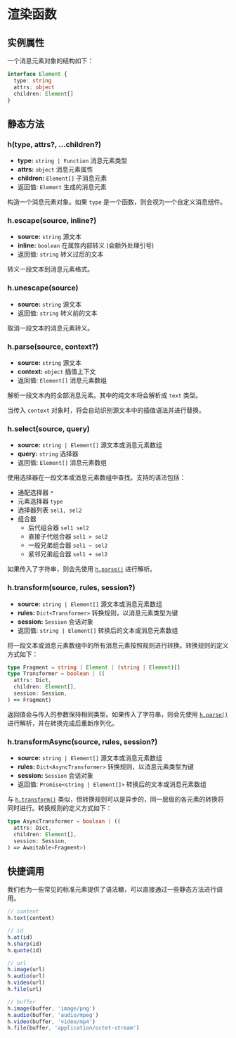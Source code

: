 # 渲染函数

## 实例属性

一个消息元素对象的结构如下：

```ts
interface Element {
  type: string
  attrs: object
  children: Element[]
}
```

## 静态方法

### h(type, attrs?, ...children?)

- **type:** `string | Function` 消息元素类型
- **attrs:** `object` 消息元素属性
- **children:** `Element[]` 子消息元素
- 返回值: `Element` 生成的消息元素

构造一个消息元素对象。如果 `type` 是一个函数，则会视为一个自定义消息组件。

### h.escape(source, inline?)

- **source:** `string` 源文本
- **inline:** `boolean` 在属性内部转义 (会额外处理引号)
- 返回值: `string` 转义过后的文本

转义一段文本到消息元素格式。

### h.unescape(source)

- **source:** `string` 源文本
- 返回值: `string` 转义前的文本

取消一段文本的消息元素转义。

### h.parse(source, context?)

- **source:** `string` 源文本
- **context:** `object` 插值上下文
- 返回值: `Element[]` 消息元素数组

解析一段文本内的全部消息元素。其中的纯文本将会解析成 `text` 类型。

当传入 `context` 对象时，将会自动识别源文本中的插值语法并进行替换。

### h.select(source, query)

- **source:** `string | Element[]` 源文本或消息元素数组
- **query:** `string` 选择器
- 返回值: `Element[]` 消息元素数组

使用选择器在一段文本或消息元素数组中查找。支持的语法包括：

- 通配选择器 `*`
- 元素选择器 `type`
- 选择器列表 `sel1, sel2`
- 组合器
  - 后代组合器 `sel1 sel2`
  - 直接子代组合器 `sel1 > sel2`
  - 一般兄弟组合器 `sel1 ~ sel2`
  - 紧邻兄弟组合器 `sel1 + sel2`

如果传入了字符串，则会先使用 [`h.parse()`](#h-parse) 进行解析。

### h.transform(source, rules, session?)

- **source:** `string | Element[]` 源文本或消息元素数组
- **rules:** `Dict<Transformer>` 转换规则，以消息元素类型为键
- **session:** `Session` 会话对象
- 返回值: `string | Element[]` 转换后的文本或消息元素数组

将一段文本或消息元素数组中的所有消息元素按照规则进行转换。转换规则的定义方式如下：

```ts
type Fragment = string | Element | (string | Element)[]
type Transformer = boolean | ((
  attrs: Dict,
  children: Element[],
  session: Session,
) => Fragment)
```

返回值会与传入的参数保持相同类型。如果传入了字符串，则会先使用 [`h.parse()`](#h-parse) 进行解析，并在转换完成后重新序列化。

### h.transformAsync(source, rules, session?)

- **source:** `string | Element[]` 源文本或消息元素数组
- **rules:** `Dict<AsyncTransformer>` 转换规则，以消息元素类型为键
- **session:** `Session` 会话对象
- 返回值: `Promise<string | Element[]>` 转换后的文本或消息元素数组

与 [`h.transform()`](#h-transform) 类似，但转换规则可以是异步的，同一层级的各元素的转换将同时进行。转换规则的定义方式如下：

```ts
type AsyncTransformer = boolean | ((
  attrs: Dict,
  children: Element[],
  session: Session,
) => Awaitable<Fragment>)
```

## 快捷调用

我们也为一些常见的标准元素提供了语法糖，可以直接通过一些静态方法进行调用。

```ts
// content
h.text(content)

// id
h.at(id)
h.sharp(id)
h.quote(id)

// url
h.image(url)
h.audio(url)
h.video(url)
h.file(url)

// buffer
h.image(buffer, 'image/png')
h.audio(buffer, 'audio/mpeg')
h.video(buffer, 'video/mp4')
h.file(buffer, 'application/octet-stream')
```
